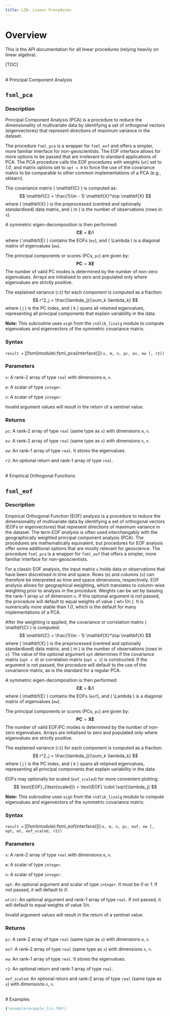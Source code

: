 ```yaml
---
title: LIN: Linear Procedures
---
```


# Overview

This is the API documentation for all linear procedures (relying heavily on linear algebra).

[TOC]


<br>
# Principal Component Analysis

## `fsml_pca`

### Description
Principal Component Analysis (PCA) is a procedure to reduce the dimensionality
of multivariate data by identifying a set of orthogonal vectors (eigenvectores)
that represent directions of maximum variance in the dataset.

The procedure `fsml_pca` is a wrapper for `fsml_eof` and offers a simpler,
more familiar interface for non-geoscientists. The EOF interface allows for
more options to be passed that are irrelevant to standard applications of PCA.
The PCA procedure calls the EOF procedures with weights (`wt`) set to *1.0*,
and matrix options set to `opt = 0` to force the use of the covariance matrix
to be comparable to other common implementations of a PCA (e.g., sklearn).

The covariance matrix \( \mathbf{C} \) is computed as:
$$
\mathbf{C} = \frac{1}{m - 1} \mathbf{X}^\top \mathbf{X}
$$
where \( \mathbf{X} \) is the preprocessed (centred and optionally standardised) data matrix,
and \( m \) is the number of observations (rows in `x`).

A symmetric eigen-decomposition is then performed:
$$
\mathbf{C} \mathbf{E} = \mathbf{E} \Lambda
$$
where \( \mathbf{E} \) contains the EOFs (`ev`), and \( \Lambda \) is a diagonal matrix
of eigenvalues (`ew`).

The principal components or scores (PCs, `pc`) are given by:
$$
\mathbf{PC} = \mathbf{X} \mathbf{E}
$$
The number of valid PC modes is determined by the number of non-zero eigenvalues.
Arrays are initialised to zero and populated only where eigenvalues are strictly positive.

The explained variance (`r2`) for each component is computed as a fraction:
$$
r^2_j = \frac{\lambda_j}{\sum_k \lambda_k}
$$
where \( j \) is the PC index, and \( k \) spans all retained eigenvalues,
representing all principal components that explain variability in the data.

**Note:** This subroutine uses `eigh` from the `stdlib_linalg` module to compute
eigenvalues and eigenvectors of the symmetric covariance matrix.

### Syntax
`result =` [[fsml(module):fsml_pca(interface)]]`(x, m, n, pc, ev, ew [, r2])`

### Parameters
`x`: A rank-2 array of type `real` with dimensions `m`, `n`.

`m`: A scalar of type `integer`.

`n`: A scalar of type `integer`.

Invalid argument values will result in the return of a sentinel value.

### Returns
`pc`: A rank-2 array of type `real` (same type as `x`) with dimensions `m`, `n`.

`ev`: A rank-2 array of type `real` (same type as `x`) with dimensions `n`, `n`.

`ew`: An rank-1 array of type `real`. It stores the eigenvalues.

`r2`: An optional return and rank-1 array of type `real`.


<br>
# Empirical Orthogonal Functions

## `fsml_eof`

### Description
Empirical Orthogonal Function (EOF) analysis is a procedure to reduce the dimensionality
of multivariate data by identifying a set of orthogonal vectors (EOFs or eigenvectores)
that represent directions of maximum variance in the dataset.
The term *EOF analysis* is often used interchangably with the geographically weighted
principal component analysis (PCA). The procedures are mathematically equivalent, but
procedures for EOF analysis offer some additional options that are mostly relevant for
geoscience. The procedure `fsml_pca` is a wrapper for `fsml_eof` that offers a simpler,
more familiar interface for non-geoscientists.

For a classic EOF analysis, the input matrix `x` holds data or observations that have been
discretised in time and space. Rows (`m`) and columns (`n`) can therefore be interpreted
as time and space dimensions, respectively. EOF analysis allows for geographical weighting,
which translates to column-wise weighting prior to analysis in the procedure.
Weights can be set by bassing the rank-1 array `wt` of dimension `n`. If this optional
argument is not passed, the procedure will default to equal weights of value \( wt=1/n \).
It is numerically more stable than *1.0*, which is the default for many implementations of a PCA.

After the weighting is applied, the covariance or correlation matrix \( \mathbf{C} \) is computed:
$$
\mathbf{C} = \frac{1}{m - 1} \mathbf{X}^\top \mathbf{X}
$$
where \( \mathbf{X} \) is the preprocessed (centred and optionally standardised) data matrix,
and \( m \) is the number of observations (rows in `x`).
The value of the optional argument `opt` determines if the covariance matrix (`opt = 0`) or
correlation matrix (`opt = 1`) is constructed. If the argument is not passed, the procedure will
default to the use of the covariance matrix, as is the standard for a regular PCA.

A symmetric eigen-decomposition is then performed:
$$
\mathbf{C} \mathbf{E} = \mathbf{E} \Lambda
$$
where \( \mathbf{E} \) contains the EOFs (`eof`), and \( \Lambda \) is a diagonal matrix
of eigenvalues (`ew`).

The principal components or scores (PCs, `pc`) are given by:
$$
\mathbf{PC} = \mathbf{X} \mathbf{E}
$$
The number of valid EOF/PC modes is determined by the number of non-zero eigenvalues.
Arrays are initialised to zero and populated only where eigenvalues are strictly positive.

The explained variance (`r2`) for each component is computed as a fraction:
$$
r^2_j = \frac{\lambda_j}{\sum_k \lambda_k}
$$
where \( j \) is the PC index, and \( k \) spans all retained eigenvalues,
representing all principal components that explain variability in the data.

EOFs may optionally be scaled (`eof_scaled`) for more convenient plotting:
$$
\text{EOF}_{\text{scaled}} = \text{EOF} \cdot \sqrt{\lambda_j}
$$

**Note:** This subroutine uses `eigh` from the `stdlib_linalg` module to compute
eigenvalues and eigenvectors of the symmetric covariance matrix.

### Syntax
`result =` [[fsml(module):fsml_eof(interface)]]`(x, m, n, pc, eof, ew [, opt, wt, eof_scaled, r2])`

### Parameters
`x`: A rank-2 array of type `real` with dimensions `m`, `n`.

`m`: A scalar of type `integer`.

`n`: A scalar of type `integer`.

`opt`: An optional argument and scalar of type `integer`. It must be *0* or *1*. If not passed, it will default to *0*.

`wt(n)`: An optional argument and rank-1 array of type `real`. If not passed, it will default to equal weights of value *1/n*.

Invalid argument values will result in the return of a sentinel value.

### Returns
`pc`: A rank-2 array of type `real` (same type as `x`) with dimensions `m`, `n`.

`eof`: A rank-2 array of type `real` (same type as `x`) with dimensions `n`, `n`.

`ew`: An rank-1 array of type `real`. It stores the eigenvalues.

`r2`: An optional return and rank-1 array of type `real`.

`eof_scaled`: An optional return and rank-2 array of type `real` (same type as `x`) with dimensions `n`, `n`.


<br>
# Examples

```fortran
{!example/example_lin.f90!}
```

